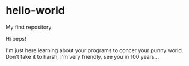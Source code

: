 # hello-world
My first repository 

Hi peps! 

I'm just here learning about your programs to concer your punny world.
Don't take it to harsh, I'm very friendly, see you in 100 years...

